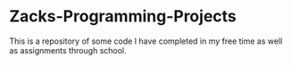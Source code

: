 # Zacks-Programming-Projects
This is a repository of some code I have completed in my free time as well as assignments through school.
